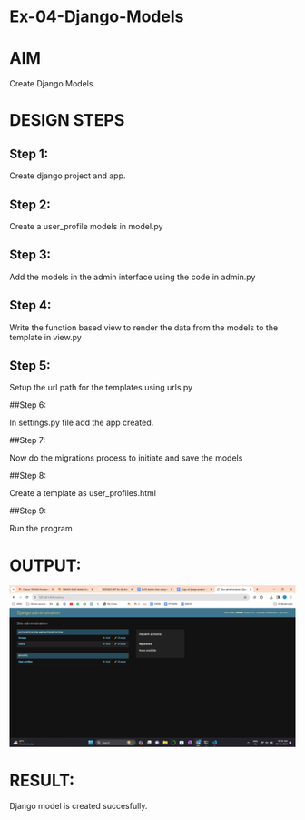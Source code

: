 # Ex-04-Django-Models

# AIM
Create Django Models.

# DESIGN STEPS
## Step 1:

 Create django project and app.

## Step 2:

Create a user_profile models in model.py

## Step 3:

Add the models in the admin interface using the code in admin.py

## Step 4:

Write the function based view to render the data from the models to the template in view.py

## Step 5:

Setup the url path for the templates using urls.py

##Step 6:

In settings.py file add the app created.

##Step 7:

Now do the migrations process to initiate and save the models

##Step 8:

Create a template as user_profiles.html

##Step 9:

Run the program

# OUTPUT:

![Alt text](<EX-04 OUTPUT.jpg>)

# RESULT:

Django model is created succesfully.

